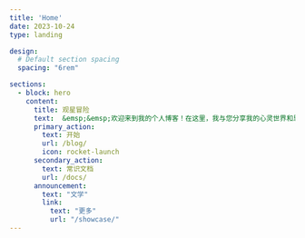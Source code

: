 ```yaml
---
title: 'Home'
date: 2023-10-24
type: landing

design:
  # Default section spacing
  spacing: "6rem"

sections:
  - block: hero
    content:
      title: 观星冒险
      text:  &emsp;&emsp;欢迎来到我的个人博客！在这里，我与您分享我的心灵世界和思考。通过文字和图像，我与您分享我对星空的热爱和探索，以及人生的思考和体验。无论您是天文爱好者、哲学追寻者还是寻找灵感的人，我希望我的博客能为您带来一份启发和共鸣。 🎉
      primary_action:
        text: 开始
        url: /blog/
        icon: rocket-launch
      secondary_action:
        text: 常识文档
        url: /docs/
      announcement:
        text: "文学"
        link:
          text: "更多"
          url: "/showcase/"
---
```

